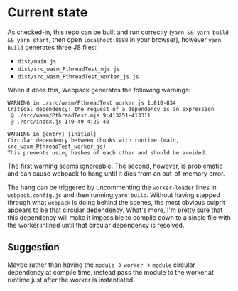 # Current state
As checked-in, this repo can be built and run correctly (`yarn && yarn build && yarn start`, then open `localhost:8080` in your browser), however `yarn build` generates three JS files:
* `dist/main.js`
* `dist/src_wasm_PthreadTest_mjs.js`
* `dist/src_wasm_PthreadTest_worker_js.js`

When it does this, Webpack generates the following warnings:

```
WARNING in ./src/wasm/PthreadTest.worker.js 1:810-834
Critical dependency: the request of a dependency is an expression
 @ ./src/wasm/PthreadTest.mjs 9:413251-413311
 @ ./src/index.js 1:0-49 4:29-40

WARNING in [entry] [initial]
Circular dependency between chunks with runtime (main, src_wasm_PthreadTest_worker_js)
This prevents using hashes of each other and should be avoided.
```

The first warning seems ignoreable.  The second, however, is problematic and can cause webpack to hang until it dies from an out-of-memory error.

The hang can be triggered by uncommenting the `worker-loader` lines in `webpack.config.js` and then running `yarn build`.  Without having stepped through what `webpack` is doing behind the scenes, the most obvious culprit appears to be that circular dependency.  What's more, I'm pretty sure that this dependency will make it impossible to compile down to a single file with the worker inlined until that circular dependency is resolved.

## Suggestion
Maybe rather than having the `module` -> `worker` -> `module` circular dependency at compile time, instead pass the module to the worker at runtime just after the worker is instantiated.
